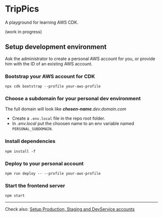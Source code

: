 # TripPics

A playground for learning AWS CDK.

(work in progress)

## Setup development environment

Ask the administrator to create a personal AWS account for you, or provide him with the ID of an existing AWS account.

### Bootstrap your AWS account for CDK

`npx cdk bootstrap --profile your-aws-profile`

### Choose a subdomain for your personal dev environment

The full domain will look like *__chosen-name__.dev.domain.com*

* Create a `.env.local` file in the repo root folder.
* In *.env.local* put the choosen name to an env variable named `PERSONAL_SUBDOMAIN`.

### Install dependencies

`npm install -f`

### Deploy to your personal account

`npm run deploy -- --profile your-aws-profile`

### Start the frontend server

`npm start`

----

Check also: [Setup Production, Staging and DevService accounts](README-setup-envs.md)

